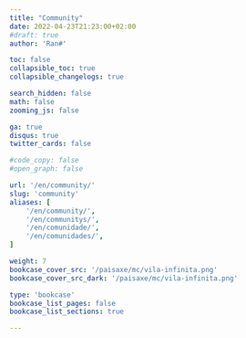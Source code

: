 ```yaml
---
title: "Community"
date: 2022-04-23T21:23:00+02:00
#draft: true
author: 'Ran#'

toc: false
collapsible_toc: true
collapsible_changelogs: true

search_hidden: false
math: false
zooming_js: false

ga: true
disqus: true
twitter_cards: false

#code_copy: false
#open_graph: false

url: '/en/community/'
slug: 'community'
aliases: [
    '/en/community/',
    '/en/communitys/',
    '/en/comunidade/',
    '/en/comunidades/',
]

weight: 7
bookcase_cover_src: '/paisaxe/mc/vila-infinita.png'
bookcase_cover_src_dark: '/paisaxe/mc/vila-infinita.png'

type: 'bookcase'
bookcase_list_pages: false
bookcase_list_sections: true

---
```


